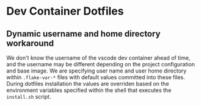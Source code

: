 # Dev Container Dotfiles

## Dynamic username and home directory workaround

We don't know the username of the vscode dev container ahead of time, and the
username may be different depending on the project configuration and base image.
We are specifying user name and user home directory within `.flake-var-*` files
with default values committed into these files. During dotfiles installation the
values are overriden based on the environment variables specified within the
shell that executes the `install.sh` script.
